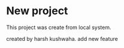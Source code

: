 # New project

This project was create from local system.

created by harsh kushwaha.
add new feature